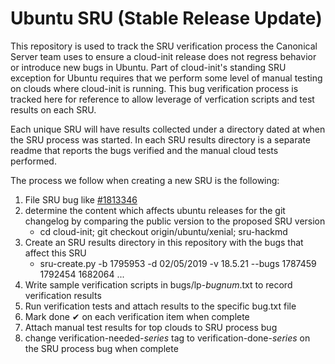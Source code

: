 # Ubuntu SRU (Stable Release Update)

This repository is used to track the SRU verification process the Canonical
Server team uses to ensure a cloud-init release does not regress behavior or
introduce new bugs in Ubuntu. Part of cloud-init's standing SRU exception for
Ubuntu requires that we perform some level of manual testing on clouds where
cloud-init is running. This bug verification process is tracked here for
reference to allow leverage of verfication scripts and test results on each SRU.

Each unique SRU will have results collected under a directory dated at when the
SRU process was started. In each SRU results directory is a separate readme
that reports the bugs verified and the manual cloud tests performed.


The process we follow when creating a new SRU is the following:
  1. File SRU bug like [#1813346](https://bugs.launchpad.net/ubuntu/+source/cloud-init/+bug/1813346)
  1. determine the content which affects ubuntu releases for the git changelog
     by comparing the public version to the proposed SRU version
     *  cd cloud-init; git checkout origin/ubuntu/xenial; sru-hackmd
  1. Create an SRU results directory in this repository with the bugs that affect this SRU
     * sru-create.py -b 1795953 -d 02/05/2019 -v 18.5.21 --bugs 1787459 1792454 1682064 ...
  1. Write sample verification scripts in bugs/lp-*bugnum*.txt to record verification results
  1. Run verification tests and attach results to the specific bug.txt file
  1. Mark done ✔  on each verification item when complete
  1. Attach manual test results for top clouds to SRU process bug
  1. change verification-needed-*series* tag to verification-done-*series* on the SRU process bug when complete



